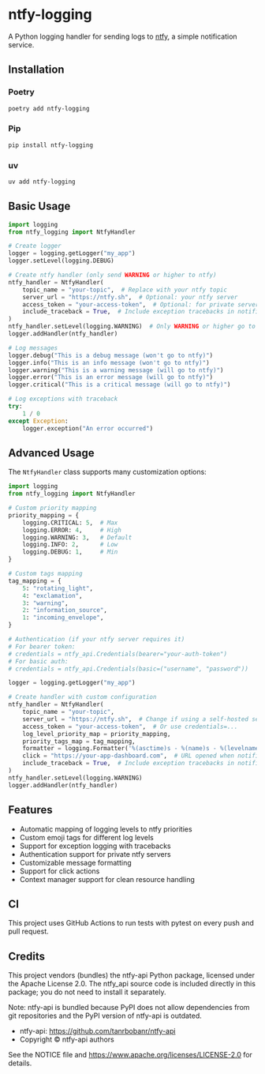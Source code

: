 # ntfy-logging

A Python logging handler for sending logs to [ntfy](https://ntfy.sh/), a simple notification service.

## Installation

### Poetry
```bash
poetry add ntfy-logging
```

### Pip
```bash
pip install ntfy-logging
```

### uv
```bash
uv add ntfy-logging
```

## Basic Usage

```python
import logging
from ntfy_logging import NtfyHandler

# Create logger
logger = logging.getLogger("my_app")
logger.setLevel(logging.DEBUG)

# Create ntfy handler (only send WARNING or higher to ntfy)
ntfy_handler = NtfyHandler(
    topic_name = "your-topic",  # Replace with your ntfy topic
    server_url = "https://ntfy.sh",  # Optional: your ntfy server
    access_token = "your-access-token",  # Optional: for private servers
    include_traceback = True,  # Include exception tracebacks in notifications
)
ntfy_handler.setLevel(logging.WARNING)  # Only WARNING or higher go to ntfy
logger.addHandler(ntfy_handler)

# Log messages
logger.debug("This is a debug message (won't go to ntfy)")
logger.info("This is an info message (won't go to ntfy)")
logger.warning("This is a warning message (will go to ntfy)")
logger.error("This is an error message (will go to ntfy)")
logger.critical("This is a critical message (will go to ntfy)")

# Log exceptions with traceback
try:
    1 / 0
except Exception:
    logger.exception("An error occurred")
```

## Advanced Usage

The `NtfyHandler` class supports many customization options:

```python
import logging
from ntfy_logging import NtfyHandler

# Custom priority mapping
priority_mapping = {
    logging.CRITICAL: 5,  # Max
    logging.ERROR: 4,     # High
    logging.WARNING: 3,   # Default
    logging.INFO: 2,      # Low
    logging.DEBUG: 1,     # Min
}

# Custom tags mapping
tag_mapping = {
    5: "rotating_light",
    4: "exclamation",
    3: "warning",
    2: "information_source",
    1: "incoming_envelope",
}

# Authentication (if your ntfy server requires it)
# For bearer token:
# credentials = ntfy_api.Credentials(bearer="your-auth-token")
# For basic auth:
# credentials = ntfy_api.Credentials(basic=("username", "password"))

logger = logging.getLogger("my_app")

# Create handler with custom configuration
ntfy_handler = NtfyHandler(
    topic_name = "your-topic",
    server_url = "https://ntfy.sh",  # Change if using a self-hosted server
    access_token = "your-access-token",  # Or use credentials=...
    log_level_priority_map = priority_mapping,
    priority_tags_map = tag_mapping,
    formatter = logging.Formatter('%(asctime)s - %(name)s - %(levelname)s - %(message)s'),
    click = "https://your-app-dashboard.com",  # URL opened when notification is clicked
    include_traceback = True,  # Include exception tracebacks in notifications
)
ntfy_handler.setLevel(logging.WARNING)
logger.addHandler(ntfy_handler)
```

## Features

- Automatic mapping of logging levels to ntfy priorities
- Custom emoji tags for different log levels
- Support for exception logging with tracebacks
- Authentication support for private ntfy servers
- Customizable message formatting
- Support for click actions
- Context manager support for clean resource handling

## CI

This project uses GitHub Actions to run tests with pytest on every push and pull request.

## Credits

This project vendors (bundles) the ntfy-api Python package, licensed under the Apache License 2.0. The ntfy_api source code is included directly in this package; you do not need to install it separately.

Note: ntfy-api is bundled because PyPI does not allow dependencies from git repositories and the PyPI version of ntfy-api is outdated.

- ntfy-api: https://github.com/tanrbobanr/ntfy-api
- Copyright © ntfy-api authors

See the NOTICE file and https://www.apache.org/licenses/LICENSE-2.0 for details.